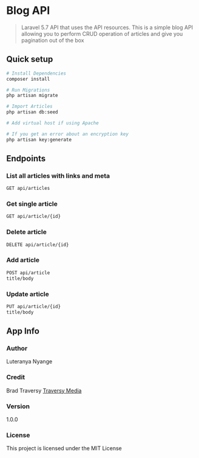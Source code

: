 # Blog API
> Laravel 5.7 API that uses the API resources. This is a simple blog API allowing you to perform CRUD operation of articles and give you pagination out of the box


## Quick setup

``` bash
# Install Dependencies
composer install

# Run Migrations
php artisan migrate

# Import Articles
php artisan db:seed

# Add virtual host if using Apache

# If you get an error about an encryption key
php artisan key:generate
```

## Endpoints

### List all articles with links and meta
``` bash
GET api/articles
```
### Get single article
``` bash
GET api/article/{id}
```

### Delete article
``` bash
DELETE api/article/{id}
```

### Add article
``` bash
POST api/article
title/body
```

### Update article
``` bash
PUT api/article/{id}
title/body
```
## App Info

### Author

Luteranya Nyange

### Credit

Brad Traversy
[Traversy Media](http://www.traversymedia.com)

### Version

1.0.0

### License

This project is licensed under the MIT License

